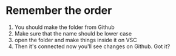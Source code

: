 # Remember the order

<ol>

<li> You should make the folder from Github</li>
<li> Make sure that the name should be lower case </li>
<li> open the folder and make things inside it on VSC </li>
<li> Then it's connected now you'll see changes on Github. Got it?</li>

</ol>

